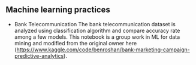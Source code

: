 ## Machine learning practices
- Bank Telecommunication
The bank telecommunication dataset is analyzed using classification algorithm and compare accuracy rate among a few models.
This notebook is a group work in ML for data mining and modified from the original owner  here (https://www.kaggle.com/code/benroshan/bank-marketing-campaign-predictive-analytics).
